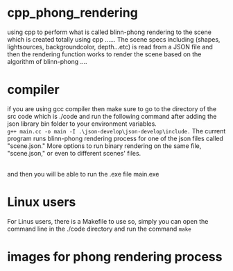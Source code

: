 # cpp_phong_rendering
using cpp to perform what is called blinn-phong rendering to the scene which is created totally using cpp ...... The scene specs including (shapes, lightsources, backgroundcolor, depth...etc) is read from a JSON file and then the rendering function works to render the scene based on the algorithm of blinn-phong .... 

# compiler 
if you are using gcc compiler then make sure to go to the directory of the src code which is ./code and run the following command after adding the json library bin folder to your environment variables. 
<br> ` g++ main.cc -o main -I .\json-develop\json-develop\include. `
The current program runs blinn-phong rendering process for one of the json files called "scene.json."
More options to run binary rendering on the same file, "scene.json," or even to different scenes' files.

<br> and then you will be able to run the .exe file main.exe

 # Linux users 
 For Linus users, there is a Makefile to use so, simply you can open the command line in the ./code directory and run the command
 `make`

 # images for phong rendering process 
 

